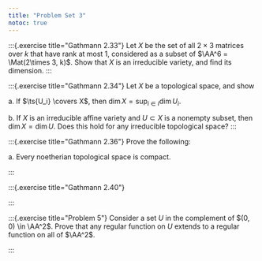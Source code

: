 ```yaml
---
title: "Problem Set 3"
notoc: true
---
```


:::{.exercise title="Gathmann 2.33"}
Let $X$ be the set of all $2\times 3$ matrices over $k$ that have rank at most 1, considered as a subset of $\AA^6 = \Mat(2\times 3, k)$.
Show that $X$ is an irreducible variety, and find its dimension.
:::

:::{.exercise title="Gathmann 2.34"}
Let $X$ be a topological space, and show

a. If $\ts{U_i} \covers X$, then $\dim X = \sup_{i\in I} \dim U_i$.

b. If $X$ is an irreducible affine variety and $U\subset X$ is a nonempty subset, then $\dim X = \dim U$.
  Does this hold for any irreducible topological space?
:::


:::{.exercise title="Gathmann 2.36"}
Prove the following:

a. Every noetherian topological space is compact.
  

:::


:::{.exercise title="Gathmann 2.40"}

:::


:::{.exercise title="Problem 5"}
Consider a set $U$ in the complement of $(0, 0) \in \AA^2$.
Prove that any regular function on $U$ extends to a regular function on all of $\AA^2$.

:::




